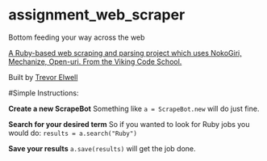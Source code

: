 # assignment_web_scraper
Bottom feeding your way across the web

[A Ruby-based web scraping and parsing project which uses NokoGiri, Mechanize, Open-uri.  From the Viking Code School.](http://www.vikingcodeschool.com)

Built by [Trevor Elwell](http://trevorelwell.me)

#Simple Instructions: 

**Create a new ScrapeBot**
Something like `a = ScrapeBot.new` will do just fine.

**Search for your desired term**
So if you wanted to look for Ruby jobs you would do: 
`results = a.search("Ruby")`

**Save your results**
`a.save(results)` will get the job done.